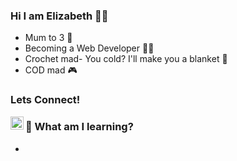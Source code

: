 
### Hi I am Elizabeth 👋✨
  <ul>
    <li>Mum to 3 👶 </li>
    <li>Becoming a Web Developer 👩‍💻 </li>
    <li>Crochet mad- You cold? I'll make you a blanket 🧶 </li>
    <li>COD mad 🎮 </li>
  </ul>

### Lets Connect!
<a href="https://www.linkedin.com/in/elizabethmuir91/"><img align="left" src="" alt="Linkedin Icon" width="21px"></a>

### 🌱 What am I learning?
<ul>
  <li></li>
</ul>